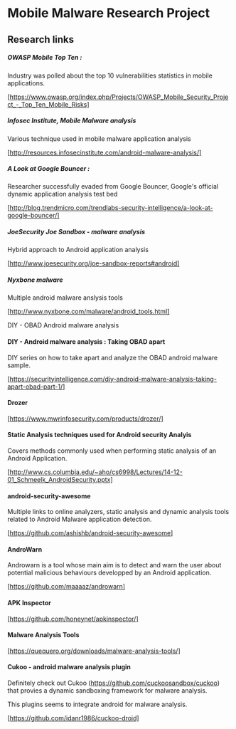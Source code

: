# Mobile Malware Research Project

## Research links

##### OWASP Mobile Top Ten  :

Industry was polled about the top 10 vulnerabilities statistics in mobile applications.

[https://www.owasp.org/index.php/Projects/OWASP_Mobile_Security_Project_-_Top_Ten_Mobile_Risks]

##### Infosec Institute, Mobile Malware analysis

Various technique used in mobile malware application analysis

[http://resources.infosecinstitute.com/android-malware-analysis/]

##### A Look at Google Bouncer :

Researcher successfully evaded from Google Bouncer, Google's official dynamic application analysis test bed

[http://blog.trendmicro.com/trendlabs-security-intelligence/a-look-at-google-bouncer/]

##### JoeSecurity Joe Sandbox - malware analysis

Hybrid approach to Android application analysis

[http://www.joesecurity.org/joe-sandbox-reports#android]

##### Nyxbone malware

Multiple android malware anslysis tools

[http://www.nyxbone.com/malware/android_tools.html]

DIY - OBAD Android malware analysis

#### DIY - Android malware analysis : Taking OBAD apart

DIY series on how to take apart and analyze the OBAD android malware sample.

[https://securityintelligence.com/diy-android-malware-analysis-taking-apart-obad-part-1/]

#### Drozer

[https://www.mwrinfosecurity.com/products/drozer/]

#### Static Analysis techniques used for Android security Analyis

Covers methods commonly used when performing static analysis of an Android Application.

[http://www.cs.columbia.edu/~aho/cs6998/Lectures/14-12-01_Schmeelk_AndroidSecurity.pptx]

#### android-security-awesome

Multiple links to online analyzers, static analysis and dynamic analysis tools related to Android Malware application detection.

[https://github.com/ashishb/android-security-awesome]



#### AndroWarn

Androwarn is a tool whose main aim is to detect and warn the user about potential malicious behaviours developped by an Android application.

[https://github.com/maaaaz/androwarn]



#### APK Inspector

[https://github.com/honeynet/apkinspector/]

#### Malware Analysis Tools

[https://quequero.org/downloads/malware-analysis-tools/]



####  Cukoo - android malware analysis plugin

Definitely check out Cukoo (https://github.com/cuckoosandbox/cuckoo) that provies a dynamic sandboxing framework for malware analysis.

This plugins seems to integrate android for malware analysis.

[https://github.com/idanr1986/cuckoo-droid]


